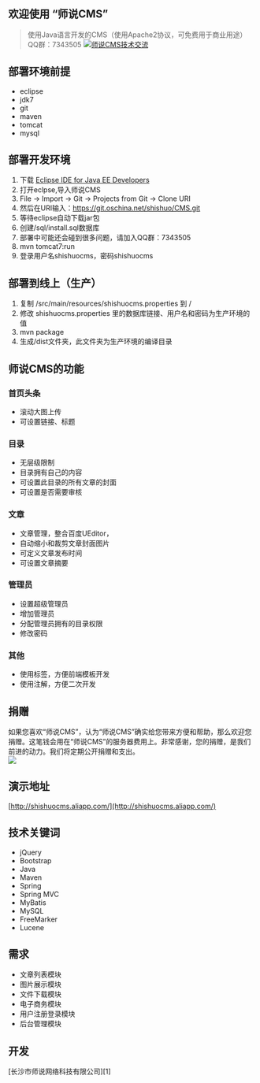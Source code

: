## 欢迎使用 “师说CMS”

> 使用Java语言开发的CMS（使用Apache2协议，可免费用于商业用途）<br>
QQ群：7343505 <a target="_blank" href="http://shang.qq.com/wpa/qunwpa?idkey=8330a17a4fdc8ee8dc65b546c27218aac74ba2ea6c34cf5fb75fffe31dc81be8"><img border="0" src="http://pub.idqqimg.com/wpa/images/group.png" alt="师说CMS技术交流" title="师说CMS技术交流"></a>

## 部署环境前提
* eclipse
* jdk7
* git
* maven
* tomcat
* mysql

## 部署开发环境
1. 下载 [Eclipse IDE for Java EE Developers](http://eclipse.org/downloads/)
2. 打开eclpse,导入师说CMS
3. File -> Import -> Git -> Projects from Git -> Clone URI
4. 然后在URI输入：https://git.oschina.net/shishuo/CMS.git
5. 等待eclipse自动下载jar包
6. 创建/sql/install.sql数据库
7. 部署中可能还会碰到很多问题，请加入QQ群：7343505
8. mvn tomcat7:run
9. 登录用户名shishuocms，密码shishuocms

## 部署到线上（生产）
1. 复制 /src/main/resources/shishuocms.properties 到 /
2. 修改 shishuocms.properties 里的数据库链接、用户名和密码为生产环境的值
3. mvn package
4. 生成/dist文件夹，此文件夹为生产环境的编译目录


## 师说CMS的功能

### 首页头条
* 滚动大图上传
* 可设置链接、标题

### 目录
* 无层级限制
* 目录拥有自己的内容
* 可设置此目录的所有文章的封面
* 可设置是否需要审核

### 文章
* 文章管理，整合百度UEditor，
* 自动缩小和裁剪文章封面图片
* 可定义文章发布时间
* 可设置文章摘要

### 管理员
* 设置超级管理员
* 增加管理员
* 分配管理员拥有的目录权限
* 修改密码

### 其他
* 使用标签，方便前端模板开发
* 使用注解，方便二次开发


## 捐赠
如果您喜欢“师说CMS”，认为“师说CMS”确实给您带来方便和帮助，那么欢迎您捐赠。这笔钱会用在“师说CMS”的服务器费用上。非常感谢，您的捐赠，是我们前进的动力。我们将定期公开捐赠和支出。<br>
<a href='http://me.alipay.com/herbert'> <img src='https://img.alipay.com/sys/personalprod/style/mc/btn-index.png' /> </a>

## 演示地址
[http://shishuocms.aliapp.com/](http://shishuocms.aliapp.com/)

## 技术关键词
* jQuery
* Bootstrap
* Java
* Maven
* Spring
* Spring MVC
* MyBatis
* MySQL
* FreeMarker
* Lucene

## 需求

 - 文章列表模块
 - 图片展示模块
 - 文件下载模块
 - 电子商务模块
 - 用户注册登录模块
 - 后台管理模块

## 开发

[长沙市师说网络科技有限公司][1]



